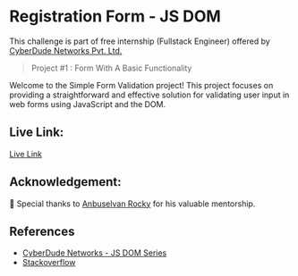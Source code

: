 # Registration Form - JS DOM

This challenge is part of free internship (Fullstack Engineer) offered by [CyberDude Networks Pvt. Ltd.](https://cyberdudenetworks.com)

> Project #1 : Form With A Basic Functionality

Welcome to the Simple Form Validation project! This project focuses on providing a straightforward and effective solution for validating user input in web forms using JavaScript and the DOM.

## Live Link:

[Live Link](https://danielace1.github.io/cyberdude-challenges/javascript/02-javascript-DOM/01-form/dist)

## Acknowledgement:

🎉 Special thanks to [Anbuselvan Rocky](https://github.com/anburocky3) for his valuable mentorship.

## References

- [CyberDude Networks - JS DOM Series](https://www.youtube.com/playlist?list=PL73Obo20O_7jhOOPDASWk0PVcRxGEyrm9)
- [Stackoverflow](https://stackoverflow.com/)
